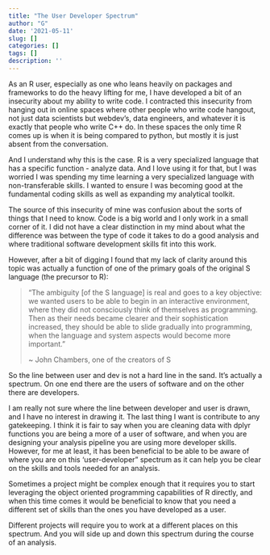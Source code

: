 ```yaml
---
title: "The User Developer Spectrum"
author: "G"
date: '2021-05-11'
slug: []
categories: []
tags: []
description: ''
---
```


As an R user, especially as one who leans heavily on packages and frameworks to do the heavy lifting for me, I have developed a bit of an insecurity about my ability to write code.
I contracted this insecurity from hanging out in online spaces where other people who write code hangout, not just data scientists but webdev’s, data engineers, and whatever it is exactly that people who write C++ do. In these spaces the only time R comes up is when it is being compared to python, but mostly it is just absent from the conversation.

And I understand why this is the case. R is a very specialized language that has a specific function - analyze data. And I love using it for that, but I was worried I was spending my time learning a very specialized language with non-transferable skills. I wanted to ensure I was becoming good at the fundamental coding skills as well as expanding my analytical toolkit.

The source of this insecurity of mine was confusion about the sorts of things that I need to know. Code is a big world and I only work in a small corner of it. I did not have a clear distinction in my mind about what the difference was between the type of code it takes to do a good analysis and where traditional software development skills fit into this work.

However, after a bit of digging I found that my lack of clarity around this topic was actually a function of one of the primary goals of the original S language (the precursor to R):

>“The ambiguity [of the S language] is real and goes to a key objective: we wanted users to be able to begin in an interactive environment, where they did not consciously think of themselves as programming. Then as their needs became clearer and their sophistication increased, they should be able to slide gradually into programming, when the language and system aspects would become more important.”
>
>
> ~ John Chambers, one of the creators of S
 
So the line between user and dev is not a hard line in the sand. It’s actually a spectrum. On one end there are the users of software and on the other there are developers. 

I am really not sure where the line between developer and user is drawn, and I have no interest in drawing it. The last thing I want is contribute to any gatekeeping. I think it is fair to say when you are cleaning data with dplyr functions you are being a more of a user of software, and when you are designing your analysis pipeline you are using more developer skills. 
However, for me at least, it has been beneficial to be able to be aware of where you are on this ‘user-developer” spectrum as it can help you be clear on the skills and tools needed for an analysis. 

Sometimes a project might be complex enough that it requires you to start leveraging the object oriented programming capabilities of R directly, and when this time comes it would be beneficial to know that you need a different set of skills than the ones you have developed as a user. 

Different projects will require you to work at a different places on this spectrum. And you will side up and down this spectrum during the course of an analysis. 
